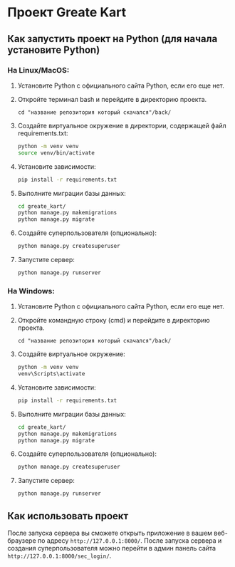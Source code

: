 # Проект Greate Kart

## Как запустить проект на Python (для начала установите Python)

### На Linux/MacOS:


1. Установите Python с официального сайта Python, если его еще нет.

2. Откройте терминал bash и перейдите в директорию проекта.
    ```bach
    cd "название репозитория который скачался"/back/
    ```

3. Создайте виртуальное окружение в директории, содержащей файл requirements.txt:
    ```bash
    python -m venv venv
    source venv/bin/activate
    ```

4. Установите зависимости:
    ```bash
    pip install -r requirements.txt
    ```

5. Выполните миграции базы данных:
    ```bash
    cd greate_kart/
    python manage.py makemigrations
    python manage.py migrate
    ```

6. Создайте суперпользователя (опционально):
    ```bash
    python manage.py createsuperuser
    ```

7. Запустите сервер:
    ```bash
    python manage.py runserver
    ```

### На Windows:

1. Установите Python с официального сайта Python, если его еще нет.

2. Откройте командную строку (cmd) и перейдите в директорию проекта.
    ```bach
    cd "название репозитория который скачался"/back/
    ```

3. Создайте виртуальное окружение:
    ```cmd
    python -m venv venv
    venv\Scripts\activate
    ```

4. Установите зависимости:
    ```cmd
    pip install -r requirements.txt
    ```

5. Выполните миграции базы данных:
    ```cmd
    cd greate_kart/
    python manage.py makemigrations
    python manage.py migrate
    ```

6. Создайте суперпользователя (опционально):
    ```cmd
    python manage.py createsuperuser
    ```

7. Запустите сервер:
    ```cmd
    python manage.py runserver
    ```

## Как использовать проект

После запуска сервера вы сможете открыть приложение в вашем веб-браузере по адресу `http://127.0.0.1:8000/`.
После запуска сервера и создания суперпользователя можно перейти в админ панель сайта `http://127.0.0.1:8000/sec_login/`.


